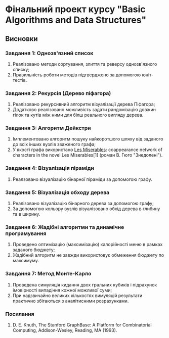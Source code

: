 # Фінальний проект курсу "Basic Algorithms and Data Structures"

## Висновки

### Завдання 1: Однозв'язний список

1. Реалізовано методи сортування, злиття та реверсу однозв'язного списку;
2. Правильність роботи методів підтверджено за допомогою юніт-тестів.

### Завдання 2: Рекурсія (Дерево піфагора)

1. Реалізовано рекурсивний алгоритм візуалізації дерева Піфагора;
2. Додатково реалізовано можливість задати рандомізацію довжин гілок та кутів між ними для білш реального вигляду дерева.

### Завдання 3: Алгоритм Дейкстри

1. Імплементовано алгоритм пошуку найкоротшого шляху від заданого до всіх інших вузлів зваженого графа;
2. У якості графа використано [Les Miserables](https://websites.umich.edu/~mejn/netdata/):
coappearance network of characters in the novel Les Miserables[1] (роман В. Гюго "Знедолені").

### Завдання 4: Візуалізація піраміди

1. Реалзовано візуалізацію бінарної піраміди за допомогою графу.

### Завдання 5: Візуалізація обходу дерева

1. Реалізовано візуалізацію бінарного дерева за допомогою графу;
2. За допомогою кольору вузлів візуалізовано обхід дерева в глибину та в ширину.

### Завдання 6: Жадібні алгоритми та динамічне програмування

1. Проведено оптимізацію (максимізацію) калорійності меню в рамках заданого бюджету;
2. Жадібний алгоритм не завжди використовує обмеження бюджету по максимуму.


### Завдання 7: Метод Монте-Карло


1. Проведена симуляція кидання двох гральних кубиків і підрахунок імовірності випадіння кожної можливої суми;
2. При надзвичайно великих кількостях вимуляцій результати практично збігаються з аналітисними розрахунками.

### Посилання

1. D. E. Knuth, The Stanford GraphBase: A Platform for Combinatorial Computing, Addison-Wesley, Reading, MA (1993).
